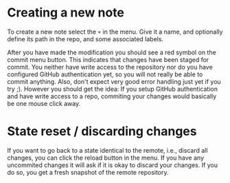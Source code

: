 # Creating a new note

To create a new note select the `+` in the menu. Give it a name, and optionally define its path in the repo, and some associated labels.

After you have made the modification you should see a red symbol on the commit menu button. This indicates that changes have been staged for commit. You neither have write access to the repository nor do you have configured GitHub authentication yet, so you will not really be able to commit anything. Also, don't expect very good error handling just yet if you try ;). However you should get the idea: If you setup GitHub authentication and have write access to a repo, commiting your changes would basically be one mouse click away.

# State reset / discarding changes

If you want to go back to a state identical to the remote, i.e., discard all changes, you can click the reload button in the menu. If you have any uncommited changes it will ask if it is okay to discard your changes. If you do so, you get a fresh snapshot of the remote repository.
